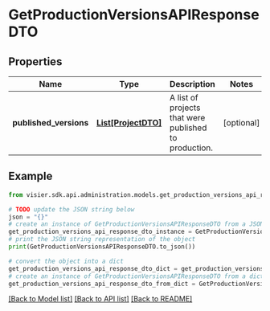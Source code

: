 # GetProductionVersionsAPIResponseDTO


## Properties

Name | Type | Description | Notes
------------ | ------------- | ------------- | -------------
**published_versions** | [**List[ProjectDTO]**](ProjectDTO.md) | A list of projects that were published to production. | [optional] 

## Example

```python
from visier.sdk.api.administration.models.get_production_versions_api_response_dto import GetProductionVersionsAPIResponseDTO

# TODO update the JSON string below
json = "{}"
# create an instance of GetProductionVersionsAPIResponseDTO from a JSON string
get_production_versions_api_response_dto_instance = GetProductionVersionsAPIResponseDTO.from_json(json)
# print the JSON string representation of the object
print(GetProductionVersionsAPIResponseDTO.to_json())

# convert the object into a dict
get_production_versions_api_response_dto_dict = get_production_versions_api_response_dto_instance.to_dict()
# create an instance of GetProductionVersionsAPIResponseDTO from a dict
get_production_versions_api_response_dto_from_dict = GetProductionVersionsAPIResponseDTO.from_dict(get_production_versions_api_response_dto_dict)
```
[[Back to Model list]](../README.md#documentation-for-models) [[Back to API list]](../README.md#documentation-for-api-endpoints) [[Back to README]](../README.md)


